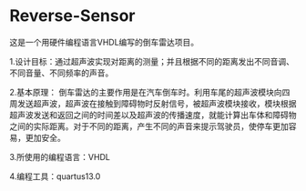 # Reverse-Sensor
这是一个用硬件编程语言VHDL编写的倒车雷达项目。

1.设计目标：通过超声波实现对距离的测量；并且根据不同的距离发出不同音调、不同音量、不同频率的声音。

2.基本原理：
倒车雷达的主要作用是在汽车倒车时。利用车尾的超声波模块向四周发送超声波，超声波在接触到障碍物时反射信号，被超声波模块接收，模块根据超声波发送和返回之间的时间差以及超声波的传播速度，就能计算出车体和障碍物之间的实际距离。对于不同的距离，产生不同的声音来提示驾驶员，使停车更加容易，更加安全。

3.所使用的编程语言：VHDL

4.编程工具：quartus13.0

